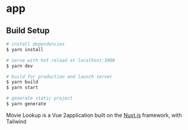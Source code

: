 # app

## Build Setup

```bash
# install dependencies
$ yarn install

# serve with hot reload at localhost:3000
$ yarn dev

# build for production and launch server
$ yarn build
$ yarn start

# generate static project
$ yarn generate
```



Movie Lookup is a Vue 2application built on the [Nuxt.js](https://nuxtjs.org/) framework, with Tailwind


